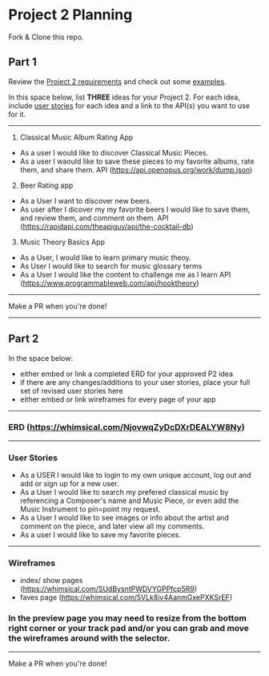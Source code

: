 # Project 2 Planning

Fork & Clone this repo.

## Part 1

Review the [Project 2 requirements](https://tmdarneille.gitbook.io/sei-ga-sea/11-projects/project-2#project-feedback-evaluation) and check out some [examples](https://www.google.com/url?q=https://tmdarneille.gitbook.io/sei-ga-sea/11-projects/past-projects/project2&sa=D&source=calendar&ust=1597596784944000&usg=AOvVaw1ihTzKFunxKsL2f6sIYdlC).

In this space below, list **THREE** ideas for your Project 2. For each idea, include [user stories](https://revelry.co/user-stories-that-dont-suck/) for each idea and a link to the API(s) you want to use for it.

--------------------------------------------------------
1. Classical Music Album Rating App
* As a user I would like to discover Classical Music Pieces.
* As a user I waould like to save these pieces to my favorite albums, rate them, and share them.
API (https://api.openopus.org/work/dump.json)
2. Beer Rating app
* As a User I want to discover new beers.
* As user after I dicover my my favorite beers I would like to save them, and review them, and comment on them.
API (https://rapidapi.com/theapiguy/api/the-cocktail-db)
3. Music Theory Basics App
* As a User, I would like to learn primary music theoy.
* As User I would like to search for music glossary terms
* As a User I would like the content to challenge me as I learn
API (https://www.programmableweb.com/api/hooktheory)

---------------------------------------------------------

Make a PR when you're done!

---

## Part 2

In the space below:
* either embed or link a completed ERD for your approved P2 idea
* if there are any changes/additions to your user stories, place your full set of revised user stories here
* either embed or link wireframes for every page of your app

----------------------------------------------------------
### ERD  (https://whimsical.com/NjovwqZyDcDXrDEALYW8Ny)

----------------------------------------------------------
### User Stories
* As a USER I would like to login to my own unique account, log out and add or sign up for a new user.
* As a User I would like to search my prefered classical music by 
referencing a Composer's name and Music Piece, or even add the Music Instrument to pin=point my request.
* As a User I would like to see images or info about the artist and comment on the piece, and later view all my comments.
* As a user I would like to save my favorite pieces.
----------------------------------------------------------
### Wireframes
* index/ show pages (https://whimsical.com/SUdBysntPWDVYGPPfcp5R9)
* faves page (https://whimsical.com/5VLk8iv4AanmGxePXKSrEF)
### In the preview page you may need to resize from the bottom right corner or your track pad and/or you can grab and move the wireframes around with the selector.
----------------------------------------------------------

Make a PR when you're done!
